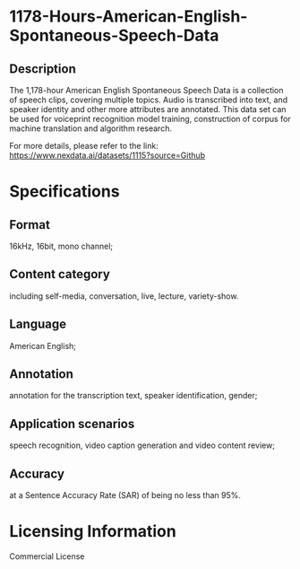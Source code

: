 # 1178-Hours-American-English-Spontaneous-Speech-Data

## Description
The 1,178-hour American English Spontaneous Speech Data is a collection of speech clips, covering multiple topics. Audio is transcribed into text, and speaker identity and other more attributes are annotated. This data set can be used for voiceprint recognition model training, construction of corpus for machine translation and algorithm research.

For more details, please refer to the link: https://www.nexdata.ai/datasets/1115?source=Github


# Specifications
## Format
16kHz, 16bit, mono channel;
## Content category
including self-media, conversation, live, lecture, variety-show.
## Language
American English;
## Annotation
annotation for the transcription text, speaker identification, gender;
## Application scenarios
speech recognition, video caption generation and video content review;
## Accuracy
at a Sentence Accuracy Rate (SAR) of being no less than 95%.

# Licensing Information
Commercial License
